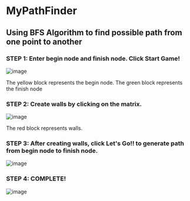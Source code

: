 # MyPathFinder
## Using BFS Algorithm to find possible path from one point to another

### STEP 1: Enter begin node and finish node. Click Start Game! 

![image](https://github.com/lvhoaa/MyPathFinder/assets/87745938/bae7ce6d-c0fa-4f36-b8fa-cdfd744cf89d)

The yellow block represents the begin node. The green block represents the finish node

### STEP 2: Create walls by clicking on the matrix. 

![image](https://github.com/lvhoaa/MyPathFinder/assets/87745938/89affd35-e140-406d-acc5-63d684ed0a4e)

The red block represents walls.

### STEP 3: After creating walls, click Let's Go!! to generate path from begin node to finish node. 

![image](https://github.com/lvhoaa/MyPathFinder/assets/87745938/72715f45-cf5c-4809-9092-5e6723eec5d1)


### STEP 4: COMPLETE!

![image](https://github.com/lvhoaa/MyPathFinder/assets/87745938/dce4252f-e242-4f85-9558-c939b0b2e9aa)
